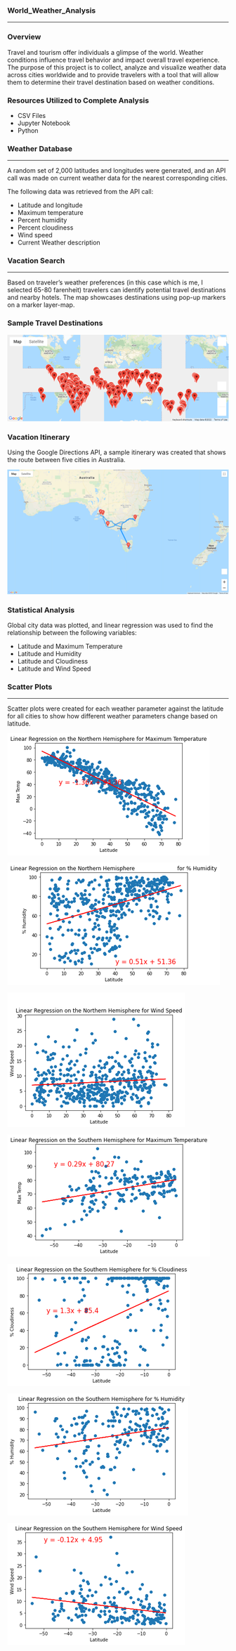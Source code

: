 ### World_Weather_Analysis
---
### Overview

Travel and tourism offer individuals a glimpse of the world. Weather conditions influence travel behavior and impact overall travel experience. The purpose of this project is to collect, analyze and visualize weather data across cities worldwide and to provide travelers with a tool that will allow them to determine their travel destination based on weather conditions.

### Resources Utilized to Complete Analysis

* CSV Files
* Jupyter Notebook
* Python

### Weather Database
---
A random set of 2,000 latitudes and longitudes were generated, and an API call was made on current weather data for the nearest corresponding cities.

The following data was retrieved from the API call:

* Latitude and longitude
* Maximum temperature
* Percent humidity
* Percent cloudiness
* Wind speed
* Current Weather description

### Vacation Search
---
Based on traveler’s weather preferences (in this case which is me, I selected 65-80 farenheit) travelers can identify potential travel destinations and nearby hotels. The map showcases destinations using pop-up markers on a marker layer-map.


### Sample Travel Destinations

![image_name](WeatherPy_vacation_map.png)

### Vacation Itinerary

Using the Google Directions API, a sample itinerary was created that shows the route between five cities in Australia.

![image_name](WeatherPy_travel_map.png) 

### Statistical Analysis

Global city data was plotted, and linear regression was used to find the relationship between the following variables:

* Latitude and Maximum Temperature
* Latitude and Humidity
* Latitude and Cloudiness
* Latitude and Wind Speed

### Scatter Plots
---
Scatter plots were created for each weather parameter against the latitude for all cities to show how different weather parameters change based on latitude.

![image_name](Northern_Hemisphere.png)

![image_name](Northern_Hemisphere_Humidity.png)

![image_name](Northern_Hemisphere_windspeed.png)

![image_name](Southern_Hemisphere.png)

![image_name](Southern_Hemisphere_cloudiness.png)

![image_name](Southern_Hemisphere_humidity.png)

![image_name](Southern_Hemisphere_windspeed.png)
